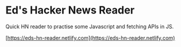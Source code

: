 # Ed's Hacker News Reader

Quick HN reader to practise some Javascript and fetching APIs in JS.

[https://eds-hn-reader.netlify.com](https://eds-hn-reader.netlify.com)